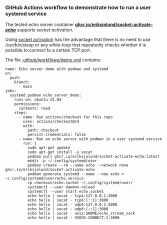 ### GitHub Actions workflow to demonstrate how to run a user systemd service

The tested echo server container [__ghcr.io/eriksjolund/socket-activate-echo__](https://github.com/eriksjolund/socket-activate-echo/pkgs/container/socket-activate-echo 
) supports _socket activation_.

Using [socket activation](https://github.com/containers/podman/blob/main/docs/tutorials/socket_activation.md) has
the advantage that there is no need to use _/usr/bin/sleep_ or any while-loop that repeatedly checks whether it is possible
to connect to a certain TCP port.

The file [.github/workflows/demo.yml](.github/workflows/demo.yml) contains:

```
name: Echo server demo with podman and systemd
on: 
  push:
    branch:
      - main
jobs:
  systemd_podman_echo_server_demo:
    runs-on: ubuntu-22.04
    permissions:
      contents: read
    steps:
      - name: Run actions/checkout for this repo
        uses: actions/checkout@v3
        with:
          path: checkout
          persist-credentials: false
      - name: Run an echo server with podman in a user systemd service
        run: |
          sudo apt-get update
          sudo apt-get install -y socat
          podman pull ghcr.io/eriksjolund/socket-activate-echo:latest
          mkdir -p ~/.config/systemd/user
          podman create --rm --name echo --network none ghcr.io/eriksjolund/socket-activate-echo
          podman generate systemd --name --new echo > ~/.config/systemd/user/echo.service
          cp checkout/echo.socket ~/.config/systemd/user/
          systemctl --user daemon-reload
          systemctl --user start echo.socket
          echo hello | socat - tcp4:127.0.0.1:3000
          echo hello | socat - tcp6:[::1]:3000
          echo hello | socat - udp4:127.0.0.1:3000
          echo hello | socat - udp6:[::1]:3000
          echo hello | socat - unix:$HOME/echo_stream_sock
          echo hello | socat - VSOCK-CONNECT:1:3000
```
